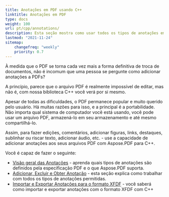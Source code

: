```yaml
---
title: Anotações em PDF usando C++
linktitle: Anotações em PDF
type: docs
weight: 100
url: pt/cpp/annotations/
description: Esta seção mostra como usar todos os tipos de anotações em seu arquivo PDF com a biblioteca Aspose.PDF. Aprenda a desenhar, abrir ou adicionar uma anotação em C++
lastmod: "2021-11-24"
sitemap:
    changefreq: "weekly"
    priority: 0.7
---
```


À medida que o PDF se torna cada vez mais a forma definitiva de troca de documentos, não é incomum que uma pessoa se pergunte como adicionar anotações a PDFs?

A princípio, parece que o arquivo PDF é realmente impossível de editar, mas não é, com nossa biblioteca C++ você verá por si mesmo.

Apesar de todas as dificuldades, o PDF permanece popular e muito querido pelo usuário. Há muitas razões para isso, e a principal é a portabilidade. Não importa qual sistema de computador você está usando, você pode usar um arquivo PDF, armazená-lo em seu armazenamento e até mesmo compartilhá-lo.

Assim, para fazer edições, comentários, adicionar figuras, links, destaques, sublinhar ou riscar texto, adicionar áudio, etc. - use a capacidade de adicionar anotações aos seus arquivos PDF com Aspose.PDF para C++.

Você é capaz de fazer o seguinte:

- [Visão geral das Anotações](/pdf/cpp/overview-of-annotations/) - aprenda quais tipos de anotações são definidos pela especificação PDF e o que Aspose.PDF suporta.
- [Adicionar, Excluir e Obter Anotação](/pdf/cpp/add-delete-and-get-annotation/) - esta seção explica como trabalhar com todos os tipos de anotações permitidas.
- [Importar e Exportar Anotações para o formato XFDF](/pdf/cpp/import-export-xfdf/) - você saberá como importar e exportar anotações com o formato XFDF com C++